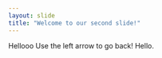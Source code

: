 ```yaml
---
layout: slide
title: "Welcome to our second slide!"
---
```

Hellooo
Use the left arrow to go back!
Hello. 

